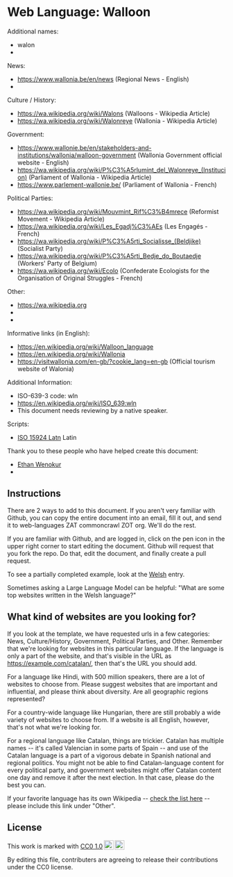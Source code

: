 # Web Language: Walloon

Additional names:
- walon
- 

News:
- https://www.wallonia.be/en/news (Regional News - English)
- 

Culture / History:
- https://wa.wikipedia.org/wiki/Walons (Walloons - Wikipedia Article)
- https://wa.wikipedia.org/wiki/Walonreye (Wallonia - Wikipedia Article)

Government:
- https://www.wallonie.be/en/stakeholders-and-institutions/wallonia/walloon-government (Wallonia Government official website - English)
- https://wa.wikipedia.org/wiki/P%C3%A5rlumint_del_Walonreye_(Institucion) (Parliament of Wallonia - Wikipedia Article)
- https://www.parlement-wallonie.be/ (Parliament of Wallonia - French)

Political Parties:
- https://wa.wikipedia.org/wiki/Mouvmint_Rif%C3%B4mrece (Reformist Movement - Wikipedia Article)
- https://wa.wikipedia.org/wiki/Les_Egadj%C3%AEs (Les Engagés - French)
- https://wa.wikipedia.org/wiki/P%C3%A5rti_Socialisse_(Beldjike) (Socialist Party)
- https://wa.wikipedia.org/wiki/P%C3%A5rti_Bedje_do_Boutaedje (Workers' Party of Belgium)
- https://wa.wikipedia.org/wiki/Ecolo (Confederate Ecologists for the Organisation of Original Struggles - French)

Other:
- https://wa.wikipedia.org
- 
- 

Informative links (in English):
- https://en.wikipedia.org/wiki/Walloon_language
- https://en.wikipedia.org/wiki/Wallonia
- https://visitwallonia.com/en-gb/?cookie_lang=en-gb (Official tourism website of Walonia)

Additional Information:
- ISO-639-3 code: wln
- https://en.wikipedia.org/wiki/ISO_639:wln
- This document needs reviewing by a native speaker.


Scripts:
- <a href="https://en.wikipedia.org/wiki/ISO_15924">ISO 15924 Latn</a> Latin

Thank you to these people who have helped create this document:
- [Ethan Wenokur](https://github.com/e-Winnie)
- 

## Instructions

There are 2 ways to add to this document. If you aren't very familiar
with Github, you can copy the entire document into an email, fill it
out, and send it to web-languages ZAT commoncrawl ZOT org. We'll do the rest.

If you are familiar with Github, and are logged in, click on the pen
icon in the upper right corner to start editing the document.
Github will request that you fork the repo. Do that, edit the
document, and finally create a pull request.

To see a partially completed example, look at the
[Welsh](../living/welsh.md) entry.

Sometimes asking a Large Language Model can be helpful: "What are some
top websites written in the Welsh language?"

## What kind of websites are you looking for?

If you look at the template, we have requested urls in a few
categories: News, Culture/History, Government, Political Parties, and
Other. Remember that we're looking for websites in this particular
language. If the language is only a part of the website, and that's
visible in the URL as https://example.com/catalan/, then that's the
URL you should add.

For a language like Hindi, with 500 million speakers, there are a lot
of websites to choose from. Please suggest websites that are important
and influential, and please think about diversity. Are all geographic
regions represented?

For a country-wide language like Hungarian, there are still probably a
wide variety of websites to choose from. If a website is all English,
however, that's not what we're looking for.

For a regional language like Catalan, things are trickier. Catalan has
multiple names -- it's called Valencian in some parts of Spain -- and
use of the Catalan language is a part of a vigorous debate in Spanish
national and regional politics. You might not be able to find
Catalan-language content for every political party, and government
websites might offer Catalan content one day and remove it after
the next election. In that case, please do the best you can.

If your favorite language has its own Wikipedia -- [check the list here](https://en.wikipedia.org/wiki/List_of_Wikipedias) --
please include this link under "Other".

## License

<p xmlns:cc="http://creativecommons.org/ns#" >This work is marked with <a href="https://creativecommons.org/publicdomain/zero/1.0/?ref=chooser-v1" target="_blank" rel="license noopener noreferrer" style="display:inline-block;">CC0 1.0<img style="height:22px!important;margin-left:3px;vertical-align:text-bottom;" src="https://mirrors.creativecommons.org/presskit/icons/cc.svg?ref=chooser-v1" alt=""><img style="height:22px!important;margin-left:3px;vertical-align:text-bottom;" src="https://mirrors.creativecommons.org/presskit/icons/zero.svg?ref=chooser-v1" alt=""></a></p>

By editing this file, contributers are agreeing to release their contributions under the CC0 license.
